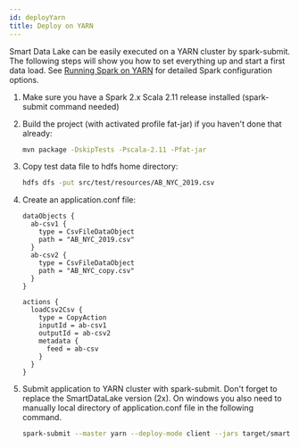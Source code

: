 ```yaml
---
id: deployYarn
title: Deploy on YARN
---
```


Smart Data Lake can be easily executed on a YARN cluster by spark-submit.
The following steps will show you how to set everything up and start a first data load.
See [Running Spark on YARN](https://spark.apache.org/docs/latest/running-on-yarn.html) for detailed Spark configuration options.

1.  Make sure you have a Spark 2.x Scala 2.11 release installed (spark-submit command needed)

1.  Build the project (with activated profile fat-jar) if you haven't done that already:
    ```bash
    mvn package -DskipTests -Pscala-2.11 -Pfat-jar
    ```

1.  Copy test data file to hdfs home directory:
    ```bash
    hdfs dfs -put src/test/resources/AB_NYC_2019.csv
    ```

1.  Create an application.conf file:
    ```hocon
    dataObjects {
      ab-csv1 {
        type = CsvFileDataObject
        path = "AB_NYC_2019.csv"
      }
      ab-csv2 {
        type = CsvFileDataObject
        path = "AB_NYC_copy.csv"
      }
    }
    
    actions {
      loadCsv2Csv {
        type = CopyAction
        inputId = ab-csv1
        outputId = ab-csv2
        metadata {
          feed = ab-csv
        }
      }
    }
    ```

1.  Submit application to YARN cluster with spark-submit.  Don't forget to replace the SmartDataLake version (2x). On windows you also need to manually local directory of application.conf file in the following command.
    ```bash
    spark-submit --master yarn --deploy-mode client --jars target/smartdatalake_2.11-1.0.3-jar-with-dependencies.jar --class io.smartdatalake.app.DefaultSmartDataLakeBuilder target/smartdatalake_2.11-1.0.3-jar-with-dependencies.jar --feed-sel ab-csv -c file://`pwd`/application.conf
    ```
